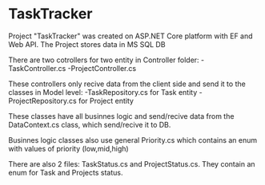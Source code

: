 # TaskTracker
Project "TaskTracker" was created on ASP.NET Core platform with EF and Web API. The Project stores data in MS SQL DB

There are two cotrollers for two entity in Controller folder:
-TaskController.cs
-ProjectController.cs

These controllers only recive data from the client side and send it to the classes in Model level:
-TaskRepository.cs for Task entity
-ProjectRepository.cs for Project entity

These classes have all businnes logic and send/recive data from the DataContext.cs class, which send/recive it to DB.

Businnes logic classes also use general Priority.cs which contains an enum with values of priority (low,mid,high)

There are also 2 files: TaskStatus.cs and ProjectStatus.cs. They contain an enum for Task and Projects status.

